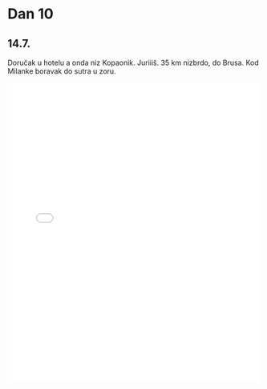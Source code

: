 # Dan 10

## 14.7.

Doručak u hotelu a onda niz Kopaonik. Juriiiš. 35 km nizbrdo, do Brusa. Kod Milanke boravak do sutra u zoru.

<iframe width="100%" height="600px" frameborder="0" allowfullscreen src="//umap.openstreetmap.fr/en/map/bajsom-po-srbiji_570086?scaleControl=true&miniMap=false&scrollWheelZoom=false&zoomControl=true&allowEdit=false&moreControl=true&searchControl=false&tilelayersControl=null&embedControl=false&datalayersControl=null&onLoadPanel=undefined&captionBar=false&fullscreenControl=true&locateControl=false&editinosmControl=false&datalayers=1627667#11/43.3355/20.9145"></iframe>
